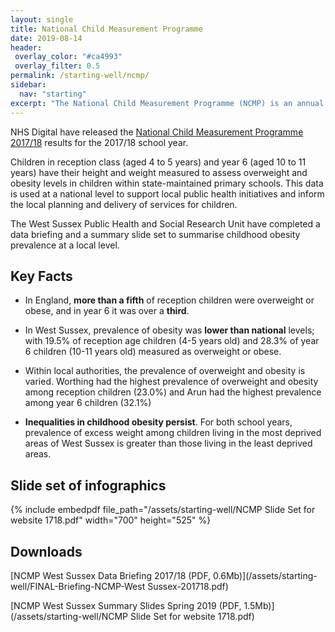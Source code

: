 ```yaml
---
layout: single
title: National Child Measurement Programme 
date: 2019-08-14
header:
 overlay_color: "#ca4993"
 overlay_filter: 0.5
permalink: /starting-well/ncmp/
sidebar:
  nav: "starting"
excerpt: "The National Child Measurement Programme (NCMP) is an annual record of the height and weight of primary school children in reception and year 6, and a key source of robust data for Public Health indicators."
---
```


NHS Digital have released the [National Child Measurement Programme 2017/18](https://digital.nhs.uk/data-and-information/publications/statistical/national-child-measurement-programme/2017-18-school-year) results for the 2017/18 school year.

Children in reception class (aged 4 to 5 years) and year 6 (aged 10 to 11 years) have their height and weight measured to assess overweight and obesity levels in children within state-maintained primary schools. This data is used at a national level to support local public health initiatives and inform the local planning and delivery of services for children.

The West Sussex Public Health and Social Research Unit have completed a data briefing and a summary slide set to summarise childhood obesity prevalence at a local level.

## Key Facts

+ In England, **more than a fifth** of reception children were overweight or obese, and in year 6 it was over a **third**. 

+ In West Sussex, prevalence of obesity was **lower than national** levels; with 19.5% of reception age children (4-5 years old) and 28.3% of year 6 children (10-11 years old) measured as overweight or obese.

+ Within local authorities, the prevalence of overweight and obesity is varied. Worthing had the highest prevalence of overweight and obesity among reception children (23.0%) and Arun had the highest prevalence among year 6 children (32.1%)

+ **Inequalities in childhood obesity persist**. For both school years, prevalence of excess weight among children living in the most deprived areas of West Sussex is greater than those living in the least deprived areas.

## Slide set of infographics

{% include embedpdf file_path="/assets/starting-well/NCMP Slide Set for website 1718.pdf" width="700" height="525" %}

## Downloads

[NCMP West Sussex Data Briefing 2017/18 (PDF, 0.6Mb)](/assets/starting-well/FINAL-Briefing-NCMP-West Sussex-201718.pdf)

[NCMP West Sussex Summary Slides Spring 2019 (PDF, 1.5Mb)](/assets/starting-well/NCMP Slide Set for website 1718.pdf)
